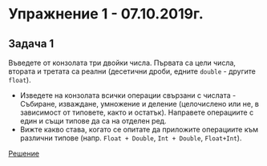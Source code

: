 # Упражнение 1 - 07.10.2019г.

## Задача 1
Въведете от конзолата три двойки числа. Първата са цели числа, втората и третата са реални (десетични дроби, едните `double` - другите `float`). 
* Изведете на конзолата всички операции свързани с числата - Събиране, изваждане, умножение и деление (целочислено или не, в зависимост от типовете, както и остатък). Направете операциите с един и същи типове да са на отделен ред. 
* Вижте какво става, когато се опитате да приложите операциите към различни типове (напр. `Float + Double`, `Int + Double`, `Float+Int`).

[Решение](task1.cpp)
